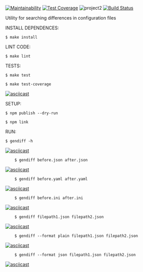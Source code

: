 [![Maintainability](https://api.codeclimate.com/v1/badges/1225d850a4d2264626a8/maintainability)](https://codeclimate.com/github/dimassspb/frontend-project-lvl2/maintainability)
[![Test Coverage](https://api.codeclimate.com/v1/badges/1225d850a4d2264626a8/test_coverage)](https://codeclimate.com/github/dimassspb/frontend-project-lvl2/test_coverage)
![project2](https://github.com/dimassspb/frontend-project-lvl2/workflows/project2/badge.svg)
[![Build Status](https://travis-ci.org/dimassspb/frontend-project-lvl2.svg?branch=master)](https://travis-ci.org/dimassspb/frontend-project-lvl2)


Utility for searching differences in configuration files

INSTALL DEPENDENCES:
	
	$ make install

LINT CODE:
	
	$ make lint

TESTS:

	$ make test

	$ make test-coverage

[![asciicast](https://asciinema.org/a/uMN8BhH96seiT0zxfgDVAGuvb.svg)](https://asciinema.org/a/uMN8BhH96seiT0zxfgDVAGuvb)

SETUP:
	
	$ npm publish --dry-run

	$ npm link
	

RUN: 

	$ gendiff -h

[![asciicast](https://asciinema.org/a/ASZ92S4leWtTC3TVzUYy6c5jG.svg)](https://asciinema.org/a/ASZ92S4leWtTC3TVzUYy6c5jG)


        $ gendiff before.json after.json

[![asciicast](https://asciinema.org/a/rMZeaxoGDX5QYeFfKa5gGg0oL.svg)](https://asciinema.org/a/rMZeaxoGDX5QYeFfKa5gGg0oL)


        $ gendiff before.yaml after.yaml

[![asciicast](https://asciinema.org/a/rbpXkU2jAnD9ZCMMGdOqvJ07U.svg)](https://asciinema.org/a/rbpXkU2jAnD9ZCMMGdOqvJ07U)


        $ gendiff before.ini after.ini

[![asciicast](https://asciinema.org/a/22cPaeRSjBSXZsFXW20P91P4H.svg)](https://asciinema.org/a/22cPaeRSjBSXZsFXW20P91P4H)


        $ gendiff filepath1.json filepath2.json

[![asciicast](https://asciinema.org/a/b4Ht3Os6SrtnmeO0i1hPFm2ZR.svg)](https://asciinema.org/a/b4Ht3Os6SrtnmeO0i1hPFm2ZR)


        $ gendiff --format plain filepath1.json filepath2.json

[![asciicast](https://asciinema.org/a/ya26HhVKxHIlrfmNIk8Bl6hap.svg)](https://asciinema.org/a/ya26HhVKxHIlrfmNIk8Bl6hap)


        $ gendiff --format json filepath1.json filepath2.json

[![asciicast](https://asciinema.org/a/2DTB4C5x2kpgI13JF8JZdR4QH.svg)](https://asciinema.org/a/2DTB4C5x2kpgI13JF8JZdR4QH)
